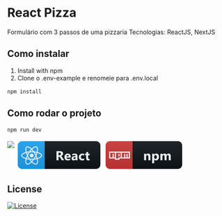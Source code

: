 # React Pizza

Formulário com 3 passos de uma pizzaria
Tecnologias: ReactJS, NextJS

## Como instalar

1. Install with npm
2. Clone o .env-example e renomeie para .env.local

```sh
npm install
```

## Como rodar o projeto

```sh
npm run dev
```

<p>
<img src="https://assets.vercel.com/image/upload/v1538361091/repositories/next-js/next-js.png">
<img src="https://raw.githubusercontent.com/8bithemant/8bithemant/master/svg/dev/frameworks/react.svg" alt="react" style="vertical-align:top; margin:4px">
  <img src="https://raw.githubusercontent.com/8bithemant/8bithemant/master/svg/dev/services/npm.svg" alt="npm" style="vertical-align:top; margin:4px">
  <img height="20" width="16" src="https://assets.vercel.com/image/upload/v1538361091/repositories/next-js/next-js.png">
</p>

## License

[![License](http://img.shields.io/:license-mit-blue.svg?style=flat-square)](http://badges.mit-license.org)
